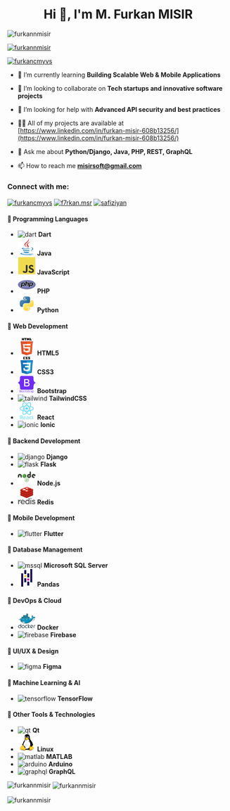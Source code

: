 <h1 align="center">Hi 👋, I'm M. Furkan MISIR</h1>
<p align="left"> <img src="https://komarev.com/ghpvc/?username=furkannmisir&label=Profile%20views&color=0e75b6&style=flat" alt="furkannmisir" /> </p>

<p align="left"> <a href="https://github.com/ryo-ma/github-profile-trophy"><img src="https://github-profile-trophy.vercel.app/?username=furkannmisir" alt="furkannmisir" /></a> </p>

<p align="left"> <a href="https://twitter.com/furkancmyvs" target="blank"><img src="https://img.shields.io/twitter/follow/furkancmyvs?logo=twitter&style=for-the-badge" alt="furkancmyvs" /></a> </p>

- 🌱 I’m currently learning **Building Scalable Web & Mobile Applications**

- 👯 I’m looking to collaborate on **Tech startups and innovative software projects**

- 🤝 I’m looking for help with **Advanced API security and best practices**

- 👨‍💻 All of my projects are available at [https://www.linkedin.com/in/furkan-misir-608b13256/](https://www.linkedin.com/in/furkan-misir-608b13256/)

- 💬 Ask me about **Python/Django, Java, PHP, REST, GraphQL**

- 📫 How to reach me **misirsoft@gmail.com**

<h3 align="left">Connect with me:</h3>
<p align="left">
<a href="https://twitter.com/furkancmyvs" target="blank"><img align="center" src="https://raw.githubusercontent.com/rahuldkjain/github-profile-readme-generator/master/src/images/icons/Social/twitter.svg" alt="furkancmyvs" height="30" width="40" /></a>
<a href="https://instagram.com/f7rkan.msr" target="blank"><img align="center" src="https://raw.githubusercontent.com/rahuldkjain/github-profile-readme-generator/master/src/images/icons/Social/instagram.svg" alt="f7rkan.msr" height="30" width="40" /></a>
<a href="https://www.youtube.com/c/safiziyan" target="blank"><img align="center" src="https://raw.githubusercontent.com/rahuldkjain/github-profile-readme-generator/master/src/images/icons/Social/youtube.svg" alt="safiziyan" height="30" width="40" /></a>
</p>

#### **🔹 Programming Languages**  
- <img src="https://www.vectorlogo.zone/logos/dartlang/dartlang-icon.svg" alt="dart" width="40" height="40"/> **Dart**  
- <img src="https://raw.githubusercontent.com/devicons/devicon/master/icons/java/java-original.svg" alt="java" width="40" height="40"/> **Java**  
- <img src="https://raw.githubusercontent.com/devicons/devicon/master/icons/javascript/javascript-original.svg" alt="javascript" width="40" height="40"/> **JavaScript**  
- <img src="https://raw.githubusercontent.com/devicons/devicon/master/icons/php/php-original.svg" alt="php" width="40" height="40"/> **PHP**  
- <img src="https://raw.githubusercontent.com/devicons/devicon/master/icons/python/python-original.svg" alt="python" width="40" height="40"/> **Python**  

#### **🔹 Web Development**  
- <img src="https://raw.githubusercontent.com/devicons/devicon/master/icons/html5/html5-original-wordmark.svg" alt="html5" width="40" height="40"/> **HTML5**  
- <img src="https://raw.githubusercontent.com/devicons/devicon/master/icons/css3/css3-original-wordmark.svg" alt="css3" width="40" height="40"/> **CSS3**  
- <img src="https://raw.githubusercontent.com/devicons/devicon/master/icons/bootstrap/bootstrap-plain-wordmark.svg" alt="bootstrap" width="40" height="40"/> **Bootstrap**  
- <img src="https://www.vectorlogo.zone/logos/tailwindcss/tailwindcss-icon.svg" alt="tailwind" width="40" height="40"/> **TailwindCSS**  
- <img src="https://raw.githubusercontent.com/devicons/devicon/master/icons/react/react-original-wordmark.svg" alt="react" width="40" height="40"/> **React**  
- <img src="https://ionicframework.com/img/meta/ionic-framework-og.png" alt="ionic" width="40" height="40"/> **Ionic**  

#### **🔹 Backend Development**  
- <img src="https://cdn.worldvectorlogo.com/logos/django.svg" alt="django" width="40" height="40"/> **Django**  
- <img src="https://www.vectorlogo.zone/logos/pocoo_flask/pocoo_flask-icon.svg" alt="flask" width="40" height="40"/> **Flask**  
- <img src="https://raw.githubusercontent.com/devicons/devicon/master/icons/nodejs/nodejs-original-wordmark.svg" alt="nodejs" width="40" height="40"/> **Node.js**  
- <img src="https://raw.githubusercontent.com/devicons/devicon/master/icons/redis/redis-original-wordmark.svg" alt="redis" width="40" height="40"/> **Redis**  

#### **🔹 Mobile Development**  
- <img src="https://www.vectorlogo.zone/logos/flutterio/flutterio-icon.svg" alt="flutter" width="40" height="40"/> **Flutter**  

#### **🔹 Database Management**  
- <img src="https://www.svgrepo.com/show/303229/microsoft-sql-server-logo.svg" alt="mssql" width="40" height="40"/> **Microsoft SQL Server**  
- <img src="https://raw.githubusercontent.com/devicons/devicon/master/icons/pandas/pandas-original.svg" alt="pandas" width="40" height="40"/> **Pandas**  

#### **🔹 DevOps & Cloud**  
- <img src="https://raw.githubusercontent.com/devicons/devicon/master/icons/docker/docker-original-wordmark.svg" alt="docker" width="40" height="40"/> **Docker**  
- <img src="https://www.vectorlogo.zone/logos/firebase/firebase-icon.svg" alt="firebase" width="40" height="40"/> **Firebase**  

#### **🔹 UI/UX & Design**  
- <img src="https://www.vectorlogo.zone/logos/figma/figma-icon.svg" alt="figma" width="40" height="40"/> **Figma**  

#### **🔹 Machine Learning & AI**  
- <img src="https://www.vectorlogo.zone/logos/tensorflow/tensorflow-icon.svg" alt="tensorflow" width="40" height="40"/> **TensorFlow**  

#### **🔹 Other Tools & Technologies**  
- <img src="https://upload.wikimedia.org/wikipedia/commons/0/0b/Qt_logo_2016.svg" alt="qt" width="40" height="40"/> **Qt**  
- <img src="https://raw.githubusercontent.com/devicons/devicon/master/icons/linux/linux-original.svg" alt="linux" width="40" height="40"/> **Linux**  
- <img src="https://upload.wikimedia.org/wikipedia/commons/2/21/Matlab_Logo.png" alt="matlab" width="40" height="40"/> **MATLAB**  
- <img src="https://www.arduino.cc/en/pub/skins/arduinoWide/img/arduino-1.svg" alt="arduino" width="40" height="40"/> **Arduino**  
- <img src="https://www.vectorlogo.zone/logos/graphql/graphql-icon.svg" alt="graphql" width="40" height="40"/> **GraphQL**  
<p><img align="left" src="https://github-readme-stats.vercel.app/api/top-langs?username=furkannmisir&show_icons=true&locale=en&layout=compact" alt="furkannmisir" /></p>

<p>&nbsp;<img align="center" src="https://github-readme-stats.vercel.app/api?username=furkannmisir&show_icons=true&locale=en" alt="furkannmisir" /></p>

<p><img align="center" src="https://github-readme-streak-stats.herokuapp.com/?user=furkannmisir&" alt="furkannmisir" /></p>
